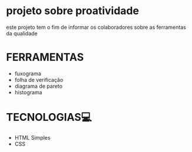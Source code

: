 <h1> projeto sobre proatividade
</h1>
<p>este projeto tem o fim de informar os colaboradores sobre as ferramentas da qualidade </p>
<h1>FERRAMENTAS</h1>
<ul>
<li> fuxograma</li>
<li>folha de verificação</li>
<li>diagrama de pareto</li>
<li>histograma</li>

</ul>
<h1>TECNOLOGIAS💻</h1>
<ul>
  <li>HTML Simples</li>
  <li>CSS</li>
</ul>
